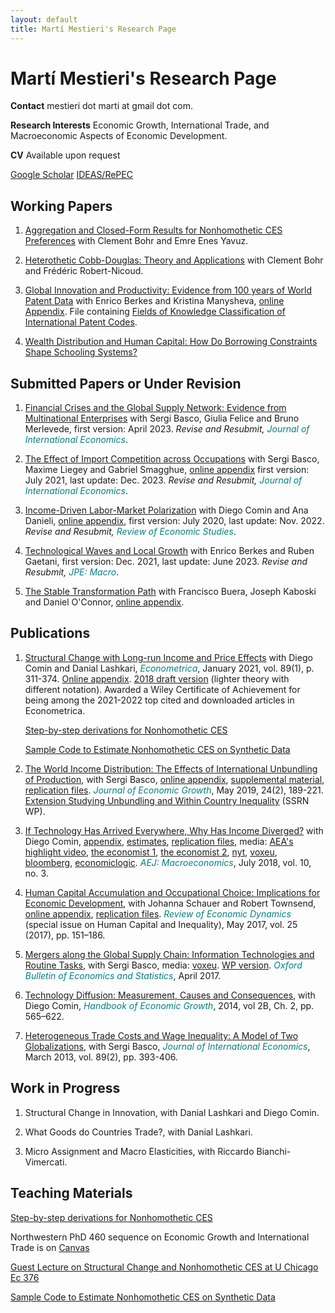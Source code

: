 ```yaml
---
layout: default
title: Martí Mestieri's Research Page
---
```

<style>
blue {
  color: Teal;
}

</style>

# Martí Mestieri's Research Page

<!--Senior Economist in the Economic Research Department at the Federal Reserve Bank of Chicago (on leave).

UPF Associate Professor and CREi Associate Researcher.

-->
**Contact** mestieri dot marti at gmail dot com.

**Research Interests** Economic Growth, International Trade, and Macroeconomic Aspects of Economic Development.

**CV** Available upon request
<!--**Curriculum Vitae** ([pdf](https://www.dropbox.com/s/q1ax1vnrav3rwcm/mestieri_cv_may2023.pdf?dl=0)) 
-->

[Google Scholar](https://scholar.google.com/citations?user=jXvJF9MAAAAJ&hl=ca)           [IDEAS/RePEC](https://ideas.repec.org/f/pme510.html)
                                                                                 

## Working Papers

1. [Aggregation and Closed-Form Results
for Nonhomothetic CES Preferences](https://www.dropbox.com/scl/fi/obu49nw8d74wyeh64fc9f/BMY_closedform.pdf?rlkey=inrafvfuv22xz0z58pgb9oeqy&dl=0) with Clement Bohr and Emre Enes Yavuz.

2. [Heterothetic Cobb-Douglas: Theory and Applications](https://www.dropbox.com/s/4ib6vfi0og7ixop/bmrn_hcd.pdf?dl=0) with Clement Bohr and Frédéric Robert-Nicoud.

3. [Global Innovation and Productivity: Evidence from 100 years of World Patent Data](https://www.dropbox.com/s/h49z8tmqrtbzchr/bmm_website.pdf?dl=0) with Enrico Berkes and Kristina Manysheva, [online Appendix](https://www.dropbox.com/s/p0857cfab9i9jjs/bmm_oa_website.pdf?dl=0). File containing [Fields of Knowledge Classification of International Patent Codes](https://www.dropbox.com/s/sne8ac9t22pwcy3/Fields_of_knowledge.csv?dl=0).

4. [Wealth Distribution and Human Capital: How Do Borrowing Constraints Shape Schooling Systems?](https://www.dropbox.com/s/w0fc7sthxh0mhtx/mestieri_wealthdistrib_humancapital.pdf?dl=0)


## Submitted Papers or Under Revision

1. [Financial Crises and the Global Supply Network: Evidence from Multinational Enterprises](https://www.dropbox.com/s/izq34c7zig3b0qe/BFMM_Economic_Crises_and_the_Global_Supply_Chain.pdf?dl=0) with Sergi Basco, Giulia Felice and Bruno Merlevede, first version: April 2023. *Revise and Resubmit, <blue>Journal of International Economics</blue>*.

2. [The Effect of Import Competition across Occupations](https://www.dropbox.com/scl/fi/5atxvzy3830u57pg93v0f/blms_rev2.pdf?rlkey=02gzztb1bzbcc3db9547fk566&dl=0) with Sergi Basco, Maxime Liegey and Gabriel Smagghue, [online appendix](https://www.dropbox.com/scl/fi/r2gng6ycegyyaioicrl8g/blms_rev2_oa.pdf?rlkey=6ddy9deto2gv41qqavcrtrqu3&dl=0) first version: July 2021, last update: Dec. 2023. *Revise and Resubmit,<blue> Journal of International Economics</blue>*.

3. [Income-Driven Labor-Market Polarization](https://www.dropbox.com/s/4c3ow4flycqnymd/cdm.pdf?dl=0) with Diego Comin and Ana Danieli,
    [online appendix](https://www.dropbox.com/s/cu2hv6z8u9633rb/cdm_oa.pdf?dl=0), first version: July 2020, last update: Nov. 2022. *Revise and Resubmit,<blue> Review of Economic Studies</blue>*.
    
4. [Technological Waves and Local Growth](https://www.dropbox.com/s/vswbcd98s6333tu/bgm_june23.pdf?dl=0) with Enrico Berkes and Ruben Gaetani, first version: Dec. 2021, last update: June 2023. *Revise and Resubmit,<blue> JPE: Macro</blue>*.

5. [The Stable Transformation Path](https://www.dropbox.com/scl/fi/j3xps3b5hrbdf7aoogorv/bkmo.pdf?rlkey=gbe1j4hjbel18h26shu973g9x&dl=0)
    with Francisco Buera, Joseph Kaboski and Daniel O'Connor, 
    [online appendix](https://www.dropbox.com/scl/fi/1bwbztx2e2ct86z655r4a/bkmo_oa.pdf?rlkey=zt703kblik2k6ud1amp0bskdf&dl=0). 


## Publications

1. [Structural Change with Long-run Income and Price Effects](https://www.dropbox.com/s/prta8e8rul85w6i/CLM_final.pdf?dl=0)
    with Diego Comin and Danial Lashkari, 
   *<blue>Econometrica</blue>*, January 2021, vol. 89(1), p. 311-374.
    [Online appendix](https://www.dropbox.com/s/k0n1wc79z3u10ck/CLM_onlineappendix_final.pdf?dl=0). [2018 draft version](https://www.dropbox.com/s/98e9tjnx3nhlhdd/CLM_rev2.pdf?dl=0) (lighter theory with different notation). Awarded a Wiley Certificate of Achievement for being among the 2021-2022 top cited and downloaded articles in Econometrica.

      [Step-by-step derivations for Nonhomothetic CES](https://www.dropbox.com/s/b5r76pev48xo6is/nhcesstepbystep.pdf?dl=0)
   
      [Sample Code to Estimate Nonhomothetic CES on Synthetic Data](https://www.dropbox.com/s/adzdfl0najc7jc5/estimation_nhces.zip?dl=0)    

3. [The World Income Distribution: The Effects of International Unbundling of Production](https://www.dropbox.com/s/czqzvaqwtgmk5hs/BMU_rev.pdf?dl=0), with Sergi Basco, [online appendix](https://www.dropbox.com/s/sgwdn0qb2kwca8k/BMU_onlineappendix_rev.pdf?dl=0), [supplemental material](https://www.dropbox.com/s/teu5685tej9tt54/BMP3_additional_results_rev2.pdf?dl=0), [replication files](https://www.dropbox.com/s/94zy8f7iwh2yvvl/replication%20files%20bmp3.zip?dl=0). *<blue>Journal of Economic Growth</blue>*, May 2019, 24(2), 189-221.
       [Extension Studying Unbundling and Within Country Inequality](https://www.dropbox.com/s/83ty9lv2lem87y1/BM_Trade_and_within_inequality.pdf?dl=0) (SSRN WP).

4. [If Technology Has Arrived Everywhere, Why Has Income Diverged?](https://www.dropbox.com/s/l04exb9tn9zcsdt/CM_transition.pdf?dl=0) with Diego Comin, [appendix](https://www.dropbox.com/s/hpmdrvmg5bbwe0p/CM_transition_appendix.pdf?dl=0), [estimates](https://www.dropbox.com/s/y34zbbnuji9mley/CM_online_results.csv?dl=0), [replication files](https://sites.google.com/site/martimestieri/replication%20files.zip?attredirects=0&d=1), media:  [AEA's highlight video](https://www.aeaweb.org/research/technology-intensity-of-use-income-divergence),  [the economist 1](http://www.economist.com/news/briefing/21679448-pace-business-really-getting-quicker-creed-speed),  [the economist 2](https://www.economist.com/finance-and-economics/2023/07/16/your-employer-is-probably-unprepared-for-artificial-intelligence), [nyt](http://economix.blogs.nytimes.com/2013/05/10/technology-as-a-driver-of-growth-or-not/), [voxeu](http://www.voxeu.org/article/technology-and-income-dynamics-1800-2000), [bloomberg](http://www.bloomberg.com/news/2013-05-09/fed-in-2008-showed-panic-of-1907-was-excessive-cutting-research.html), [economiclogic](http://economiclogic.blogspot.com.es/2013/06/income-divergence-in-face-of-faster.html). *<blue>AEJ: Macroeconomics</blue>*, July 2018, vol. 10, no. 3.

5. [Human Capital Accumulation and Occupational Choice: Implications for Economic Development](https://www.dropbox.com/s/i9y5hhldhf8sf2z/MST_rev.pdf?dl=0), with Johanna Schauer and Robert Townsend, [online appendix](https://www.dropbox.com/s/7nmwugrvgbw5q3a/MST_rev_onlineappendix.pdf?dl=0), [replication files](https://www.dropbox.com/s/p3wkhbsmytj9rnx/MST_replication_files.zip?dl=0). *<blue>Review of Economic Dynamics</blue>* (special issue on Human Capital and Inequality), May 2017, vol. 25 (2017), pp. 151–186.

6. [Mergers along the Global Supply Chain: Information Technologies and Routine Tasks](https://www.dropbox.com/s/dbevybjgig53owv/BM_MandA.pdf?dl=0), with Sergi Basco, media: [voxeu](http://www.voxeu.org/article/ict-and-global-supply-chains). [WP version](https://www.dropbox.com/s/9zb0f8drntg5zz0/BM_MandAR.pdf?dl=0). *<blue>Oxford Bulletin of Economics and Statistics</blue>*, April 2017. 

7. [Technology Diffusion: Measurement, Causes and Consequences](https://www.dropbox.com/s/wb4t5a6jn2qkfdx/CM_chapter.pdf?dl=0), with Diego Comin, *<blue>Handbook of Economic Growth</blue>*, 2014, vol 2B, Ch. 2,  pp. 565–622.

8. [Heterogeneous Trade Costs and Wage Inequality: A Model of Two Globalizations](https://www.dropbox.com/s/ek1tnn8osqoolx3/BM2G.pdf?dl=0), with Sergi Basco, *<blue>Journal of International Economics</blue>*, March 2013, vol. 89(2), pp. 393-406.


## Work in Progress 

1. Structural Change in Innovation, with Danial Lashkari and Diego Comin.

2. What Goods do Countries Trade?, with Danial Lashkari.

3. Micro Assignment and Macro Elasticities, with Riccardo Bianchi-Vimercati.


## Teaching Materials

[Step-by-step derivations for Nonhomothetic CES](https://www.dropbox.com/s/b5r76pev48xo6is/nhcesstepbystep.pdf?dl=0)

Northwestern PhD 460 sequence on Economic Growth and International Trade is on [Canvas](https://canvas.northwestern.edu/)

[Guest Lecture on Structural Change and Nonhomothetic CES at U Chicago Ec 376](https://www.dropbox.com/s/desc962vwmcdbat/structural_change_lecture.pdf?dl=0)

[Sample Code to Estimate Nonhomothetic CES on Synthetic Data](https://www.dropbox.com/s/adzdfl0najc7jc5/estimation_nhces.zip?dl=0)

